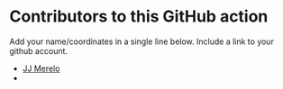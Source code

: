 # Contributors to this GitHub action

Add your name/coordinates in a single line below. Include a link to your github account.

* [JJ Merelo](https://github.com/JJ)
* 
